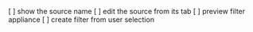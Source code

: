[ ] show the source name
[ ] edit the source from its tab
[ ] preview filter appliance
[ ] create filter from user selection 